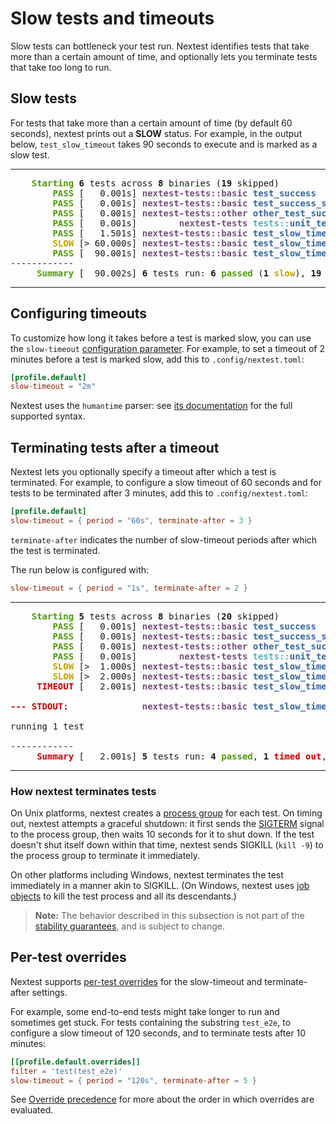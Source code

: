 # Slow tests and timeouts

Slow tests can bottleneck your test run. Nextest identifies tests that take more than a certain amount of time, and optionally lets you terminate tests that take too long to run.

## Slow tests

For tests that take more than a certain amount of time (by default 60 seconds), nextest prints out a **SLOW** status. For example, in the output below, `test_slow_timeout` takes 90 seconds to execute and is marked as a slow test.

---

<pre><font color="#4E9A06"><b>    Starting</b></font> <b>6</b> tests across <b>8</b> binaries (<b>19</b> skipped)
<font color="#4E9A06"><b>        PASS</b></font> [   0.001s] <font color="#75507B"><b>nextest-tests::basic</b></font> <font color="#3465A4"><b>test_success</b></font>
<font color="#4E9A06"><b>        PASS</b></font> [   0.001s] <font color="#75507B"><b>nextest-tests::basic</b></font> <font color="#3465A4"><b>test_success_should_panic</b></font>
<font color="#4E9A06"><b>        PASS</b></font> [   0.001s] <font color="#75507B"><b>nextest-tests::other</b></font> <font color="#3465A4"><b>other_test_success</b></font>
<font color="#4E9A06"><b>        PASS</b></font> [   0.001s] <font color="#75507B"><b>       nextest-tests</b></font> <font color="#06989A">tests::</font><font color="#3465A4"><b>unit_test_success</b></font>
<font color="#4E9A06"><b>        PASS</b></font> [   1.501s] <font color="#75507B"><b>nextest-tests::basic</b></font> <font color="#3465A4"><b>test_slow_timeout_2</b></font>
<font color="#C4A000"><b>        SLOW</b></font> [&gt; 60.000s] <font color="#75507B"><b>nextest-tests::basic</b></font> <font color="#3465A4"><b>test_slow_timeout</b></font>
<font color="#4E9A06"><b>        PASS</b></font> [  90.001s] <font color="#75507B"><b>nextest-tests::basic</b></font> <font color="#3465A4"><b>test_slow_timeout</b></font>
------------
<font color="#4E9A06"><b>     Summary</b></font> [  90.002s] <b>6</b> tests run: <b>6</b> <font color="#4E9A06"><b>passed</b></font> (<b>1</b> <font color="#C4A000"><b>slow</b></font>), <b>19</b> <font color="#C4A000"><b>skipped</b></font>
</pre>

---

## Configuring timeouts

To customize how long it takes before a test is marked slow, you can use the `slow-timeout` [configuration parameter](configuration.md). For example, to set a timeout of 2 minutes before a test is marked slow, add this to `.config/nextest.toml`:

```toml
[profile.default]
slow-timeout = "2m"
```

Nextest uses the `humantime` parser: see [its documentation](https://docs.rs/humantime/latest/humantime/fn.parse_duration.html) for the full supported syntax.

## Terminating tests after a timeout

Nextest lets you optionally specify a timeout after which a test is terminated. For example, to configure a slow timeout of 60 seconds and for tests to be terminated after 3 minutes, add this to `.config/nextest.toml`:

```toml
[profile.default]
slow-timeout = { period = "60s", terminate-after = 3 }
```

`terminate-after` indicates the number of slow-timeout periods after which the test is terminated.

The run below is configured with:

```toml
slow-timeout = { period = "1s", terminate-after = 2 }
```

---

<pre><font color="#4E9A06"><b>    Starting</b></font> <b>5</b> tests across <b>8</b> binaries (<b>20</b> skipped)
<font color="#4E9A06"><b>        PASS</b></font> [   0.001s] <font color="#75507B"><b>nextest-tests::basic</b></font> <font color="#3465A4"><b>test_success</b></font>
<font color="#4E9A06"><b>        PASS</b></font> [   0.001s] <font color="#75507B"><b>nextest-tests::basic</b></font> <font color="#3465A4"><b>test_success_should_panic</b></font>
<font color="#4E9A06"><b>        PASS</b></font> [   0.001s] <font color="#75507B"><b>nextest-tests::other</b></font> <font color="#3465A4"><b>other_test_success</b></font>
<font color="#4E9A06"><b>        PASS</b></font> [   0.001s] <font color="#75507B"><b>       nextest-tests</b></font> <font color="#06989A">tests::</font><font color="#3465A4"><b>unit_test_success</b></font>
<font color="#C4A000"><b>        SLOW</b></font> [&gt;  1.000s] <font color="#75507B"><b>nextest-tests::basic</b></font> <font color="#3465A4"><b>test_slow_timeout</b></font>
<font color="#C4A000"><b>        SLOW</b></font> [&gt;  2.000s] <font color="#75507B"><b>nextest-tests::basic</b></font> <font color="#3465A4"><b>test_slow_timeout</b></font>
<font color="#CC0000"><b>     TIMEOUT</b></font> [   2.001s] <font color="#75507B"><b>nextest-tests::basic</b></font> <font color="#3465A4"><b>test_slow_timeout</b></font>

<font color="#CC0000"><b>--- STDOUT:              </b></font><font color="#75507B"><b>nextest-tests::basic</b></font> <font color="#3465A4"><b>test_slow_timeout</b></font><font color="#CC0000"><b> ---</b></font>

running 1 test

------------
<font color="#CC0000"><b>     Summary</b></font> [   2.001s] <b>5</b> tests run: <b>4</b> <font color="#4E9A06"><b>passed</b></font>, <b>1</b> <font color="#CC0000"><b>timed out</b></font>, <b>20</b> <font color="#C4A000"><b>skipped</b></font>
</pre>

---

### How nextest terminates tests

On Unix platforms, nextest creates a [process group] for each test. On timing out, nextest attempts a graceful shutdown: it first sends the [SIGTERM](https://www.gnu.org/software/libc/manual/html_node/Termination-Signals.html) signal to the process group, then waits 10 seconds for it to shut down. If the test doesn't shut itself down within that time, nextest sends SIGKILL (`kill -9`) to the process group to terminate it immediately.

On other platforms including Windows, nextest terminates the test immediately in a manner akin to SIGKILL. (On Windows, nextest uses [job objects] to kill the test process and all its descendants.)

> **Note:** The behavior described in this subsection is not part of the [stability guarantees](stability.md), and is subject to change.

[process group]: https://en.wikipedia.org/wiki/Process_group
[job objects]: https://docs.microsoft.com/en-us/windows/win32/procthread/job-objects

## Per-test overrides

Nextest supports [per-test overrides](per-test-overrides.md) for the slow-timeout and terminate-after settings.

For example, some end-to-end tests might take longer to run and sometimes get stuck. For tests containing the substring `test_e2e`, to configure a slow timeout of 120 seconds, and to terminate tests after 10 minutes:

```toml
[[profile.default.overrides]]
filter = 'test(test_e2e)'
slow-timeout = { period = "120s", terminate-after = 5 }
```

See [Override precedence](per-test-overrides.md#override-precedence) for more about the order in which overrides are evaluated.
